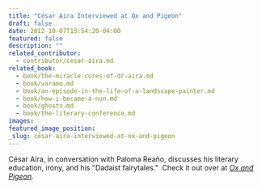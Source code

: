 ```yaml
---
title: "César Aira Interviewed at Ox and Pigeon"
draft: false
date: 2012-10-07T15:54:20-04:00
featured: false
description: ""
related_contributor:
  - contributor/cesar-aira.md
related_book:
  - book/the-miracle-cures-of-dr-aira.md
  - book/varamo.md
  - book/an-episode-in-the-life-of-a-landscape-painter.md
  - book/how-i-became-a-nun.md
  - book/ghosts.md
  - book/the-literary-conference.md
images:
featured_image_position: 
_slug: césar-aira-interviewed-at-ox-and-pigeon
---
```


César Aira, in conversation with Paloma Reaño, discusses his literary education, irony, and his "Dadaist fairytales."  Check it out over at _[Ox and Pigeon](http://oxandpigeon.com/my-books-are-a-marginal-indulgence-an-interview-with-cesar-aira-part-i/)._

